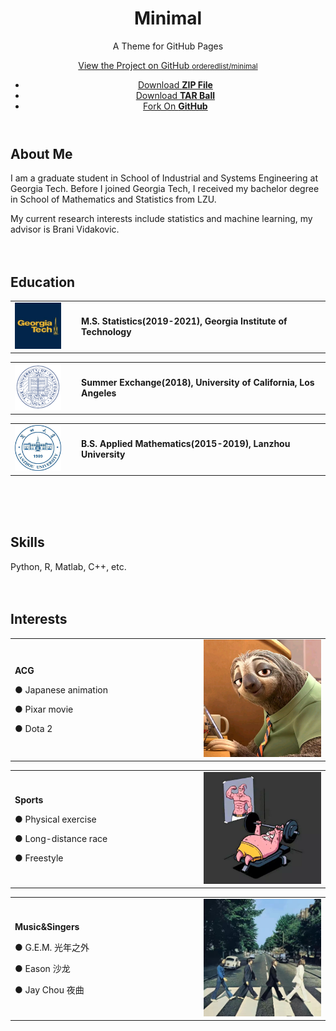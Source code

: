<html>
  <head>
    <meta charset="utf-8">
    <meta http-equiv="X-UA-Compatible" content="chrome=1">
  </head>
  <body>
    <div class="wrapper">
      <header>
        <h1>Minimal</h1>
        <p>A Theme for GitHub Pages</p>
        <p class="view"><a href="http://github.com/orderedlist/minimal">View the Project on GitHub <small>orderedlist/minimal</small></a></p>
        <ul>
          <li><a href="https://github.com/orderedlist/minimal/zipball/master">Download <strong>ZIP File</strong></a></li>
          <li><a href="https://github.com/orderedlist/minimal/tarball/master">Download <strong>TAR Ball</strong></a></li>
          <li><a href="http://github.com/orderedlist/minimal">Fork On <strong>GitHub</strong></a></li>
        </ul>
      </header>


## About Me
I am a graduate student in School of Industrial and Systems Engineering at Georgia Tech. Before I joined Georgia Tech, I received my bachelor degree in School of Mathematics and Statistics from LZU. 

My current research interests include statistics and machine learning, my advisor is Brani Vidakovic.<br/><br/><br/>

## Education
<table border="0">
  <tr>
    <td width="20%">
      <img src="/GT logo.jpg" width="80%">
    </td>
    <td width="75%">
      <p><b>M.S. Statistics(2019-2021), Georgia Institute of Technology</b></p>
    </td>
  </tr>
</table>

<table border="0">
  <tr>
    <td width="20%">
      <img src="/UCLA.png" width="80%">
    </td>
    <td width="75%">
      <p><b>Summer Exchange(2018), University of California, Los Angeles</b></p>
    </td>
  </tr>
</table>

<table border="0">
  <tr>
    <td width="20%">
      <img src="/lzu.jpg" width="80%">
    </td>
    <td width="75%">
      <p><b>B.S. Applied Mathematics(2015-2019), Lanzhou University</b></p>
    </td>
  </tr>
</table><br/><br/><br/>

## Skills

Python, R, Matlab, C++, etc.<br/><br/><br/>

## Interests

<table border="0">
  <tr>
    <td width="60%">
      <p><b>ACG</b></p>
      <p>● Japanese animation</p>
      <p>● Pixar movie</p>
      <p>● Dota 2</p>
    </td>
    <td width="40%">
      <img src="/sloth.JPG" width="200%">      
    </td>
  </tr>
</table>

<table border="0">
  <tr>
    <td width="60%">
      <p><b>Sports</b></p> 
      <p>● Physical exercise</p>
      <p>● Long-distance race</p>
      <p>● Freestyle</p>
    </td>
    <td width="40%">
      <img src="/exercise.PNG" width="200%">      
    </td>
  </tr>
</table>

<table border="0">
  <tr>
    <td width="60%">
      <p><b>Music&Singers</b></p> 
      <p>● G.E.M. 光年之外</p>
      <p>● Eason 沙龙</p>
      <p>● Jay Chou 夜曲</p>
    </td>
    <td width="40%">
      <img src="/the Beatles.JPG" width="200%">      
    </td>
  </tr>
</table>
